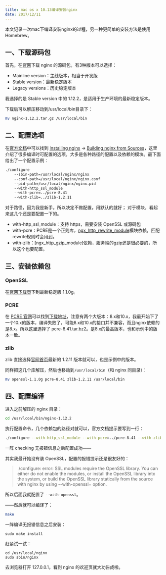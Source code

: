 ```yaml
---
title: mac os x 10.13编译安装nginx
date: 2017/12/11
---
```


本文记录一次mac下编译安装nginx的过程，另一种更简单的安装方法是使用Homebrew。

<!-- more -->

## 一、下载源码包

首先，在[官网](http://nginx.org/en/download.html )下载 nginx 的源码包，有3种版本可以选择：
- Mainline version：主线版本，相当于开发版
- Stable version：最新稳定版本
- Legacy versions：历史稳定版本

我选择的是 Stable version 中的 1.12.2，是适用于生产环境的最新稳定版本。

下载后可以解压移动到/usr/local/bin目录下：
```bash
mv nginx-1.12.2.tar.gz /usr/local/bin
```

## 二、配置选项
在[官方文档](http://nginx.org/en/docs/  )中可以找到 [Installing nginx](http://nginx.org/en/docs/install.html ) → [Building nginx from Sources](http://nginx.org/en/docs/configure.html )，这里介绍了很多编译时可配置的选项，大多是各种路径的配置以及依赖的模块。最下面给出了一个配置示例：
```bash
./configure
    --sbin-path=/usr/local/nginx/nginx
    --conf-path=/usr/local/nginx/nginx.conf
    --pid-path=/usr/local/nginx/nginx.pid
    --with-http_ssl_module
    --with-pcre=../pcre-8.41
    --with-zlib=../zlib-1.2.11
```

对于路径，因为我是新手，所以决定不做配置，用默认的就好；
对于模块，看起来这几个还是要配置一下的。
- with-http_ssl_module：支持 https，需要安装 OpenSSL 或源码包
- with-pcre：PCRE是一个正则库，[ngx_http_rewrite_module](http://nginx.org/en/docs/http/ngx_http_rewrite_module.html )模块依赖，匹配rewrite规则时会用到。
- with-zlib：[ngx_http_gzip_module]依赖，服务端的gzip还是很必要的，所以这个也要配置。

## 三、安装依赖包
### OpenSSL
在[官网下载页](https://www.openssl.org/source/ )下到最新稳定版 1.1.0g。

### PCRE
在 [PCRE 官网](http://www.pcre.org/ )可以找到[下载地址](https://ftp.pcre.org/pub/pcre/ )，注意有两个大版本：8.x和10.x，我最开始下了一个10.x的版本，编译失败了，可能8.x和10.x的接口并不兼容，而且nginx依赖的是8.x。所以这里选择了 pcre-8.41.tar.bz2。是8.x的最高版本，也和示例中的版本一致。

### zlib
zlib 直接选择[官网首页](http://zlib.net/ )最新的 1.2.11 版本就可以，也是示例中的版本。

同样把这几个库解压，然后也移动到`/usr/local/bin`（和 nginx 同目录）：
```bash
mv openssl-1.1.0g pcre-8.41 zlib-1.2.11 /usr/local/bin
```

## 四、配置编译
进入之前解压的 nginx 目录：
```bash
cd /usr/lcoal/bin/nginx-1.12.2
```

执行配置命令，几个依赖包的路径对就可以，官方文档提示要写到一行：
```bash
./configure --with-http_ssl_module --with-pcre=../pcre-8.41 --with-zlib=../zlib-1.2.11 --with-openssl=../openssl-1.1.0g
```

一阵 checking 无报错信息之后配置成功——

其实我最开始没有装 OpenSSL，配置的报错提示还是很友好的：

> ./configure: error: SSL modules require the OpenSSL library.
> You can either do not enable the modules, or install the OpenSSL library
into the system, or build the OpenSSL library statically from the source
with nginx by using --with-openssl=<path> option.

所以后面我就配置了 `--with-openssl`。

——然后就可以编译了：
```bash
make
```
一阵编译无报错信息之后安装：
```
sudo make install
```

赶紧试一试：
```
cd /usr/local/nginx
sudo sbin/nginx
```

去浏览器打开 127.0.0.1，看到 nginx 的欢迎页就大功告成啦。
